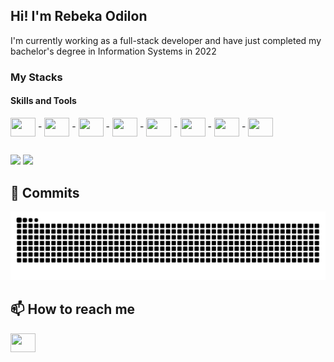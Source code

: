 ## Hi! I'm Rebeka Odilon

I'm currently working as a full-stack developer and have just completed my bachelor's degree in Information Systems in 2022

### My Stacks
#### Skills and Tools
<div style="display: inline_block">
  <img align="center" height="30" width="40" src="https://cdn.jsdelivr.net/gh/devicons/devicon/icons/php/php-original.svg" style="max-width: 100%;" /> -
  <img align="center" height="30" width="40" src="https://cdn.jsdelivr.net/gh/devicons/devicon/icons/laravel/laravel-plain-wordmark.svg" style="max-width: 100%;" /> -
  <img align="center" height="30" width="40" src="https://cdn.jsdelivr.net/gh/devicons/devicon/icons/javascript/javascript-original.svg" style="max-width: 100%;" /> -
  <img align="center" height="30" width="40" src="https://cdn.jsdelivr.net/gh/devicons/devicon/icons/mysql/mysql-plain.svg" style="max-width: 100%;" /> -
  <img align="center" height="30" width="40" src="https://cdn.jsdelivr.net/gh/devicons/devicon/icons/html5/html5-original.svg" style="max-width: 100%;" /> -
  <img align="center" height="30" width="40" src="https://cdn.jsdelivr.net/gh/devicons/devicon/icons/bootstrap/bootstrap-plain.svg" style="max-width: 100%;" /> -
  <img align="center" height="30" width="40" src="https://cdn.jsdelivr.net/gh/devicons/devicon/icons/trello/trello-plain.svg" style="max-width: 100%;" /> -
  <img align="center" height="30" width="40" src="https://cdn.jsdelivr.net/gh/devicons/devicon/icons/slack/slack-original.svg" style="max-width: 100%;" />
</div>

##

<div style="display: inline_block">
<img height="180em" src="https://github-readme-stats.vercel.app/api?username=rebekaodilon&show_icons=true&theme=highcontrast&include_all_commits=true&count_private=true" />
<img height="180em" src="https://github-readme-stats.vercel.app/api/top-langs/?username=rebekaodilon&layout=compact&langs_count=7&theme=highcontrast" />
</div>

## 💬  Commits
![snake gif](https://github.com/rebekaodilon/rebekaodilon/blob/output/github-contribution-grid-snake.svg)

## 📫 How to reach me
<a href="https://www.linkedin.com/in/rebeka-odilon-da-silva-34ba18180/" rel="nofollow">
<img align="center" height="30" width="40" src="https://cdn.jsdelivr.net/gh/devicons/devicon/icons/linkedin/linkedin-original.svg" href="https://img.shields.io/badge/LinkedIn-0077B5?style=for-the-badge&logo=linkedin&logoColor=white" style="max-width: 100%;" />
</a>

<!--
**rebekaodilon/rebekaodilon** is a ✨ _special_ ✨ repository because its `README.md` (this file) appears on your GitHub profile.

Here are some ideas to get you started:

📫 How to reach me: 
https://br.linkedin.com/in/rebeka-odilon-da-silva-34ba18180
- 🔭 I’m currently working on an web ERP called Premier
- 🌱 I’m currently learning ...
- 👯 I’m looking to collaborate on ...
- 🤔 I’m looking for help with ...
- 💬 Ask me about ...
- 📫 How to reach me: ...
- 😄 Pronouns: ...
- ⚡ Fun fact: ...
-->


